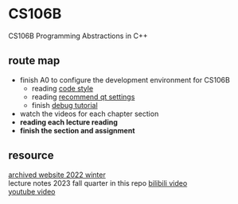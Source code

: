 # CS106B
CS106B Programming Abstractions in C++
## route map  
* finish A0 to configure the development environment for CS106B  
    * reading [code style](https://web.stanford.edu/class/cs106b/resources/style_guide.html)
    * reading [recommend qt settings](https://web.stanford.edu/dept/cs_edu/resources/qt/recommended-settings)
    * finish [debug tutorial](https://web.stanford.edu/class/cs106b/assignments/0-namehash/DebuggerTutorial.pdf)
* watch the videos for each chapter section  
* **reading each lecture reading** 
* **finish the section and assignment**

## resource  
[archived website 2022 winter](https://web.stanford.edu/class/archive/cs/cs106b/cs106b.1224/)  
lecture notes 2023 fall quarter in this repo
[bilibili video](https://www.bilibili.com/video/BV1G7411k7jG)  
[youtube video](https://www.youtube.com/playlist?list=PL-h0BZdG_K4kAmsfvAik-Za826pNbQd0d)  

